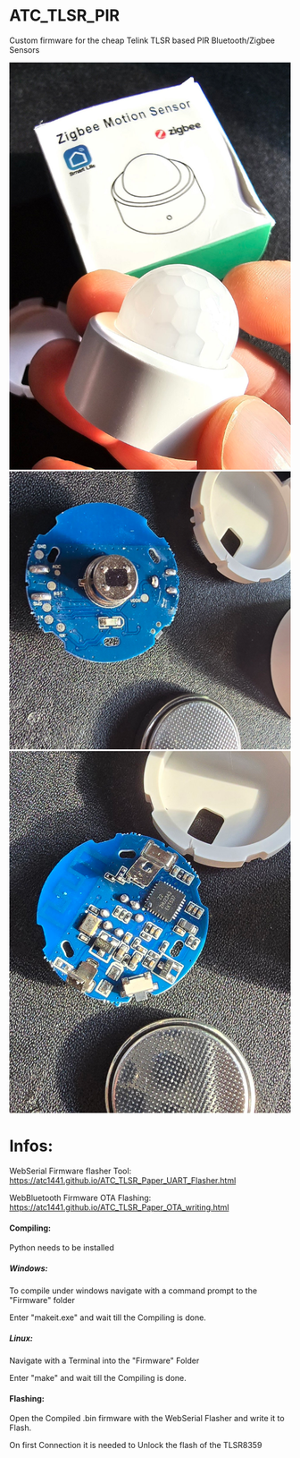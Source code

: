 # ATC_TLSR_PIR
Custom firmware for the cheap Telink TLSR based PIR Bluetooth/Zigbee Sensors

<img width="600" alt="overview" src="overview.png">

<img width="600" alt="pcb" src="pcb.png">

<img width="600" alt="soc" src="soc.png">


# Infos:

WebSerial Firmware flasher Tool: 
https://atc1441.github.io/ATC_TLSR_Paper_UART_Flasher.html

WebBluetooth Firmware OTA Flashing:
https://atc1441.github.io/ATC_TLSR_Paper_OTA_writing.html

#### Compiling:
Python needs to be installed
##### Windows:
To compile under windows navigate with a command prompt to the "Firmware" folder

Enter "makeit.exe" and wait till the Compiling is done.


##### Linux:
Navigate with a Terminal into the "Firmware" Folder

Enter "make" and wait till the Compiling is done.

#### Flashing:
Open the Compiled .bin firmware with the WebSerial Flasher and write it to Flash.

On first Connection it is needed to Unlock the flash of the TLSR8359

